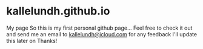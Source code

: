 # kallelundh.github.io
My page
So this is my first personal github page...
Feel free to check it out and send me an email to kallelundh@icloud.com for any feedback
I'll update this later on
Thanks!
